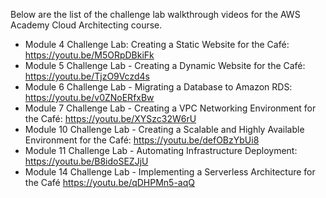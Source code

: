Below are the list of the challenge lab walkthrough videos for the AWS Academy Cloud Architecting course.

- Module 4 Challenge Lab: Creating a Static Website for the Café: https://youtu.be/M5ORpDBkiFk
- Module 5 Challenge Lab - Creating a Dynamic Website for the Café: https://youtu.be/TjzO9Vczd4s
- Module 6 Challenge Lab - Migrating a Database to Amazon RDS: https://youtu.be/v0ZNoERfxBw
- Module 7 Challenge Lab - Creating a VPC Networking Environment for the Café: https://youtu.be/XYSzc32W6rU
- Module 10 Challenge Lab - Creating a Scalable and Highly Available Environment for the Café: https://youtu.be/defOBzYbUi8
- Module 11 Challenge Lab - Automating Infrastructure Deployment: https://youtu.be/B8idoSEZJjU
- Module 14 Challenge Lab - Implementing a Serverless Architecture for the Café https://youtu.be/qDHPMn5-aqQ
